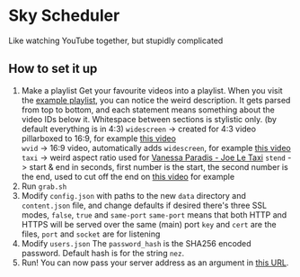 # Sky Scheduler
Like watching YouTube together, but stupidly complicated

## How to set it up
1. Make a playlist
Get your favourite videos into a playlist.
When you visit the [example playlist](https://www.youtube.com/playlist?list=PLfWdliuzOIZO_ZsVtGYWmb--2fojcEfEa), you can notice the weird description.
It gets parsed from top to bottom, and each statement means something about the video IDs below it.
Whitespace between sections is stylistic only.
(by default everything is in 4:3)
`widescreen` -> created for 4:3 video pillarboxed to 16:9, for example [this video](https://www.youtube.com/watch?v=_sQGwDeambg)\
`wvid` -> 16:9 video, automatically adds `widescreen`, for example [this video](https://www.youtube.com/watch?v=ymNFyxvIdaM)
`taxi` -> weird aspect ratio used for [Vanessa Paradis - Joe Le Taxi](https://www.youtube.com/watch?v=Ulay2FvUEd8)
`stend` -> start & end in seconds, first number is the start, the second number is the end, used to cut off the end on [this video](https://www.youtube.com/watch?v=NlgmH5q9uNk) for example
2. Run `grab.sh`
3. Modify `config.json` with paths to the new `data` directory and `content.json` file, and change defaults if desired
there's three SSL modes, `false`, `true` and `same-port`
`same-port` means that both HTTP and HTTPS will be served over the same (main) port
`key` and `cert` are the files, `port` and `socket` are for listening
4. Modify `users.json`
The `password_hash` is the SHA256 encoded password.
Default hash is for the string `nez`.
5. Run!
You can now pass your server address as an argument in [this URL](https://nezbedniksk.github.io/Sky-Oldies/?logo=data%3Aimage%2Fgif%3Bbase64%2CR0lGODlhAQABAIAAAP%2F%2F%2FwAAACH5BAEAAAAALAAAAAABAAEAAAICRAEAOw%3D%3D&server=http://YOUR.SERVER:PORT/list?station=STATION_NAME).
